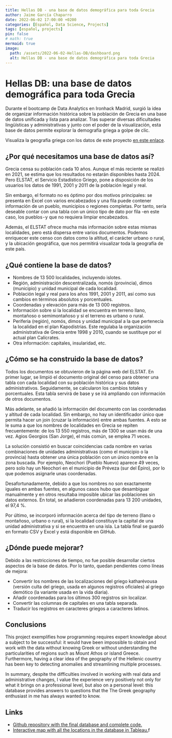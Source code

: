 ```yaml
---
title: Hellas DB - una base de datos demográfica para toda Grecia
author: Jaime García Chaparro
date: 2022-06-02 17:00:00 +0200
categories: [Español, Data Science, Projects]
tags: [español, projects]
pin: false
# math: true
mermaid: true
image:
  path: /assets/2022-06-02-Hellas-DB/dashboard.png
  alt: Hellas DB - una base de datos demográfica para toda Grecia
---
```


# Hellas DB: una base de datos demográfica para toda Grecia

Durante el bootcamp de Data Analytics en Ironhack Madrid, surgió la idea de organizar información histórica sobre la población de Grecia en una base de datos unificada y lista para analizar. Tras superar diversas dificultades lingüísticas y administrativas y junto con el poder de la visualización, esta base de datos permite explorar la demografía griega a golpe de clic.

Visualiza la geografía griega con los datos de este proyecto [en este enlace](https://public.tableau.com/app/profile/jgchaparro/viz/Hellas_db_dashboard/Generaldashboard).

## ¿Por qué necesitamos una base de datos así?

Grecia censa su población cada 10 años. Aunque el más reciente se realizó en 2021, se estima que los resultados no estarán disponibles hasta 2024. Pero ELSTAT, el Servicio Estadístico Griego, pone a disposición de los usuarios los datos de 1991, 2001 y 2011 de la población legal y real.

Sin embargo, el formato no es óptimo por dos motivos principales: se presenta en Excel con varios encabezados y una fila puede contener información de un pueblo, municipios o regiones completas. Por tanto, sería deseable contar con una tabla con un único tipo de dato por fila -en este caso, los pueblos - y que no requiera limpiar encabezados.

Además, el ELSTAT ofrece mucha más información sobre estas mismas localidades, pero está dispersa entre varios documentos. Podemos enriquecer este censo con datos como la altitud, el carácter urbano o rural, y la ubicación geográfica, que nos permitirá visualizar toda la geografía de este país.

## ¿Qué contiene la base de datos?

* Nombres de 13 500 localidades, incluyendo islotes.
* Región, administración descentralizada, nomós (provincia), dimos (municipio) y unidad municipal de cada localidad.
* Población legal y real para los años 1991, 2001 y 2011, así como sus cambios en términos absolutos y porcentuales.
* Coordenadas y elevación para más de 13 000 registros.
* Información sobre si la localidad se encuentra en terreno llano, montañoso o semimontañoso y si el terreno es urbano o rural.
* Periferia (región), nomós, dimos y unidad municipal a la que pertenecía la localidad en el plan Kapodistrias. Este regulaba la organización administrativa de Grecia entre 1998 y 2010, cuando se sustituye por el actual plan Calícrates.
* Otra información: capitales, insularidad, etc.

## ¿Cómo se ha construido la base de datos?

Todos los documentos se obtuvieron de la página web del ELSTAT. En primer lugar, se limpió el documento original del censo para obtener una tabla con cada localidad con su población histórica y sus datos administrativos. Seguidamente, se calcularon los cambios totales y porcentuales. Esta tabla servirá de base y se irá ampliando con información de otros documentos.

Más adelante, se añadió la información del documento con las coordenadas y altitud de cada localidad. Sin embargo, no hay un identificador único que permita hacer un join (cruzar la información) entre ambas fuentes. A esto se le suma a que los nombres de localidades en Grecia se repiten frecuentemente: de los 13 550 registros, más de 1300 se usan más de una vez. Agios Georgios (San Jorge), el más común, se emplea 71 veces.

La solución consistió en buscar coincidencias cada nombre en varias combinaciones de unidades administrativas (como el municipio o la provincia) hasta obtener una única población con un único nombre en la zona buscada. Por ejemplo, Neochori (Pueblo Nuevo) aparece 49 veces, pero solo hay un Neochori en el municipio de Préveza (sur del Épiro), por lo que podemos asignarle unas coordenadas.

Desafortunadamente, debido a que los nombres no son exactamente iguales en ambas fuentes, en algunos casos hubo que desambiguar manualmente y en otros resultaba imposible ubicar las poblaciones sin datos externos. En total, se añadieron coordenadas para 13 200 unidades, el 97,4 %.

Por último, se incorporó información acerca del tipo de terreno (llano o montañoso, urbano o rural), si la localidad constituye la capital de una unidad administrativa y si se encuentra en una isla. La tabla final se guardó en formato CSV y Excel y está disponible en GitHub.

## ¿Dónde puede mejorar?

Debido a las restricciones de tiempo, no fue posible desarrollar ciertos aspectos de la base de datos. Por lo tanto, quedan pendientes como líneas de mejora:

* Convertir los nombres de las localizaciones del griego katharévousa (versión culta del griego, usada en algunos registros oficiales) al griego demótico (la variante usada en la vida diaria).
* Añadir coordenadas para los últimos 300 registros sin localizar.
* Convertir las columnas de capitales en una tabla separada.
* Traducir los registros en caracteres griegos a caracteres latinos.

## Conclusions

This project exemplifies how programming requires expert knowledge about a subject to be successful: it would have been impossible to obtain and work with the data without knowing Greek or without understanding the particularities of regions such as Mount Athos or island Greece. Furthermore, having a clear idea of the geography of the Hellenic country has been key to detecting anomalies and streamlining multiple processes.

In summary, despite the difficulties involved in working with real data and administrative changes, I value the experience very positively not only for what it brings on a professional level, but also on a personal level: this database provides answers to questions that the The Greek geography enthusiast in me has always wanted to know.

## Links

* [Github repository with the final database and complete code.](https://github.com/jgchaparro/HellasDB)
* [Interactive map with all the locations in the database in Tableau.](https://public.tableau.com/app/profile/jgchaparro/viz/Hellas_db_dashboard/Generaldashboard)f